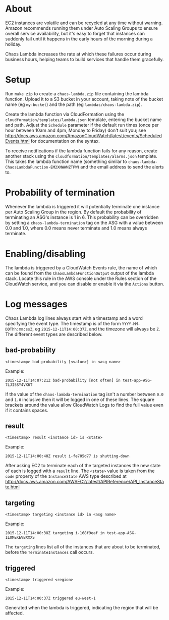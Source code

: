 # About

EC2 instances are volatile and can be recycled at any time without warning.
Amazon recommends running them under Auto Scaling Groups to ensure overall
service availability, but it's easy to forget that instances can suddenly fail
until it happens in the early hours of the morning during a holiday.

Chaos Lambda increases the rate at which these failures occur during business
hours, helping teams to build services that handle them gracefully.


# Setup

Run `make zip` to create a `chaos-lambda.zip` file containing the lambda
function.  Upload it to a S3 bucket in your account, taking note of the bucket
name (eg `my-bucket`) and the path (eg `lambdas/chaos-lambda.zip`).

Create the lambda function via CloudFormation using the
`cloudformation/templates/lambda.json` template, entering the bucket name and
path.  Adjust the `Schedule` parameter if the default run times (once per hour
between 10am and 4pm, Monday to Friday) don't suit you; see
http://docs.aws.amazon.com/AmazonCloudWatch/latest/events/ScheduledEvents.html
for documentation on the syntax.

To receive notifications if the lambda function fails for any reason, create
another stack using the `cloudformation/templates/alarms.json` template.  This
takes the lambda function name (something similar to
`chaos-lambda-ChaosLambdaFunction-EM2XNWWNZTPW`) and the email address to
send the alerts to.


# Probability of termination

Whenever the lambda is triggered it will potentially terminate one instance per
Auto Scaling Group in the region.  By default the probability of terminating an
ASG's instance is 1 in 6.  This probability can be overridden by setting a
`chaos-lambda-termination` tag on the ASG with a value between 0.0 and 1.0,
where 0.0 means never terminate and 1.0 means always terminate.


# Enabling/disabling

The lambda is triggered by a CloudWatch Events rule, the name of which can be
found from the `ChaosLambdaFunctionOutput` output of the lambda stack.  Locate
this rule in the AWS console under the Rules section of the CloudWatch service,
and you can disable or enable it via the `Actions` button.


# Log messages

Chaos Lambda log lines always start with a timestamp and a word specifying the
event type.  The timestamp is of the form `YYYY-MM-DDThh:mm:ssZ`, eg
`2015-12-11T14:00:37Z`, and the timezone will always be `Z`.  The different
event types are described below.

## bad-probability

`<timestamp> bad-probability [<value>] in <asg name>`

Example:

`2015-12-11T14:07:21Z bad-probability [not often] in test-app-ASG-7LJI5SY4VX6T`

If the value of the `chaos-lambda-termination` tag isn't a number between `0.0`
and `1.0` inclusive then it will be logged in one of these lines.  The square
brackets around the value allow CloudWatch Logs to find the full value even if
it contains spaces.

## result

`<timestamp> result <instance id> is <state>`

Example:

`2015-12-11T14:00:40Z result i-fe705d77 is shutting-down`

After asking EC2 to terminate each of the targeted instances the new state of
each is logged with a `result` line.  The `<state>` value is taken from the
`code` property of the `InstanceState` AWS type described at
http://docs.aws.amazon.com/AWSEC2/latest/APIReference/API_InstanceState.html

## targeting

`<timestamp> targeting <instance id> in <asg name>`

Example:

`2015-12-11T14:00:38Z targeting i-168f9eaf in test-app-ASG-1LOMEKEVBXXXS`

The `targeting` lines list all of the instances that are about to be
terminated, before the `TerminateInstances` call occurs.

## triggered

`<timestamp> triggered <region>`

Example:

`2015-12-11T14:00:37Z triggered eu-west-1`

Generated when the lambda is triggered, indicating the region that will be
affected.
